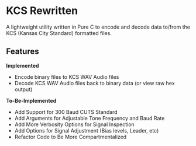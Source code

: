# KCS Rewritten

A lightweight utility written in Pure C to encode and decode data to/from the KCS (Kansas City Standard) formatted files.

## Features


**Implemented**
* Encode binary files to KCS WAV Audio files
* Decode KCS WAV Audio files back to binary data (or view raw hex output)

**To-Be-Implemented**
* Add Support for 300 Baud CUTS Standard
* Add Arguments for Adjustable Tone Frequency and Baud Rate
* Add More Verbosity Options for Signal Inspection
* Add Options for Signal Adjustment (Bias levels, Leader, etc)
* Refactor Code to Be More Compartmentalized 
